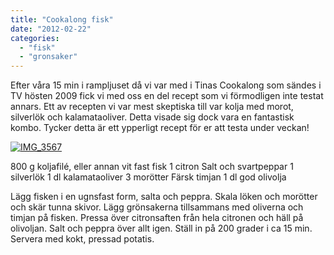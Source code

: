 ```yaml
---
title: "Cookalong fisk"
date: "2012-02-22"
categories: 
  - "fisk"
  - "gronsaker"
---
```


Efter våra 15 min i rampljuset då vi var med i Tinas Cookalong som sändes i TV hösten 2009 fick vi med oss en del recept som vi förmodligen inte testat annars. Ett av recepten vi var mest skeptiska till var kolja med morot, silverlök och kalamataoliver. Detta visade sig dock vara en fantastisk kombo. Tycker detta är ett ypperligt recept för er att testa under veckan!

[![](images/IMG_3567-1024x682.jpg "IMG_3567")](http://import.local/wp-content/uploads/2012/02/IMG_3567.jpg)

800 g koljafilé, eller annan vit fast fisk 1 citron Salt och svartpeppar 1 silverlök 1 dl kalamataoliver 3 morötter Färsk timjan 1 dl god olivolja

Lägg fisken i en ugnsfast form, salta och peppra. Skala löken och morötter och skär tunna skivor. Lägg grönsakerna tillsammans med oliverna och timjan på fisken. Pressa över citronsaften från hela citronen och häll på olivoljan. Salt och peppra över allt igen. Ställ in på 200 grader i ca 15 min. Servera med kokt, pressad potatis.
